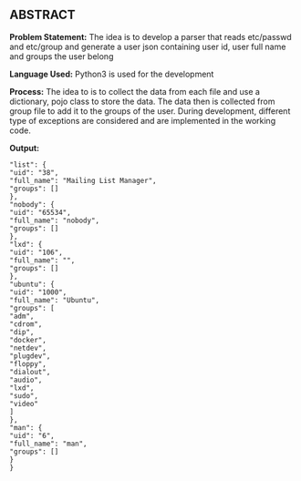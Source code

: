 
ABSTRACT
--------

__Problem Statement:__ 
The idea is to develop a parser that reads etc/passwd and etc/group and generate a user json containing user id, user full name and groups the user belong

__Language Used:__
Python3 is used for the development 

__Process:__
The idea to is to collect the data from each file and use a dictionary, pojo class to store the data. The data then is collected from group file to add it to the groups of the user. During development, different type of exceptions are considered and are implemented in the working code.

__Output:__

```json{
"list": {
"uid": "38",
"full_name": "Mailing List Manager",
"groups": []
},
"nobody": {
"uid": "65534",
"full_name": "nobody",
"groups": []
},
"lxd": {
"uid": "106",
"full_name": "",
"groups": []
},
"ubuntu": {
"uid": "1000",
"full_name": "Ubuntu",
"groups": [
"adm",
"cdrom",
"dip",
"docker",
"netdev",
"plugdev",
"floppy",
"dialout",
"audio",
"lxd",
"sudo",
"video"
]
},
"man": {
"uid": "6",
"full_name": "man",
"groups": []
}
}

```


